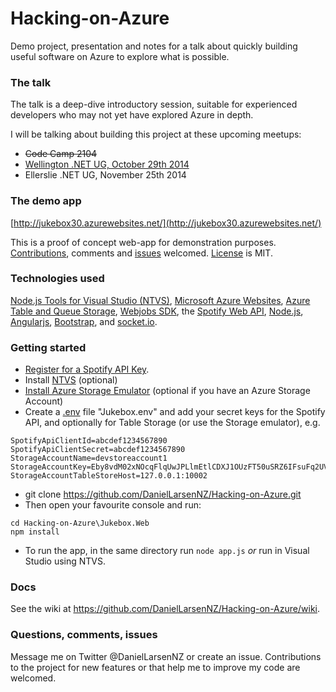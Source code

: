 Hacking-on-Azure
================

Demo project, presentation and notes for a talk about quickly building useful software on Azure to explore what is possible. 

### The talk

The talk is a deep-dive introductory session, suitable for experienced developers who may not yet have explored Azure in depth. 

I will be talking about building this project at these upcoming meetups:

* ~~Code Camp 2104~~
* [Wellington .NET UG, October 29th 2014](http://www.meetup.com/WelliDotNet/events/207322862/)
* Ellerslie .NET UG, November 25th 2014


### The demo app

[http://jukebox30.azurewebsites.net/](http://jukebox30.azurewebsites.net/)

This is a proof of concept web-app for demonstration purposes. <a href="https://github.com/DanielLarsenNZ/Hacking-on-Azure/fork">Contributions</a>,
comments and <a href="https://github.com/DanielLarsenNZ/Hacking-on-Azure/issues">issues</a>
welcomed. <a href="https://github.com/DanielLarsenNZ/Hacking-on-Azure/blob/master/LICENSE">License</a> is MIT.

### Technologies used

[Node.js Tools for Visual Studio (NTVS)](http://nodejstools.codeplex.com/), 
<a href="http://azure.microsoft.com/en-us/services/websites/">Microsoft Azure Websites</a>, 
<a href="http://azure.microsoft.com/en-us/services/storage/">Azure Table and Queue Storage</a>, 
<a href="http://azure.microsoft.com/en-us/documentation/articles/websites-dotnet-webjobs-sdk-get-started/">Webjobs SDK</a>, 
the <a href="https://developer.spotify.com/web-api/">Spotify Web API</a>, <a href="http://nodejs.org/">Node.js</a>,
<a href="https://angularjs.org/">Angularjs</a>, <a href="http://getbootstrap.com/">Bootstrap</a>,
and <a href="http://socket.io/">socket.io</a>.


### Getting started

* [Register for a Spotify API Key](https://developer.spotify.com/my-applications/#!/).
* Install [NTVS](http://nodejstools.codeplex.com/) (optional)
* [Install Azure Storage Emulator](http://www.microsoft.com/en-nz/download/details.aspx?id=42317) (optional if you have an Azure Storage Account)
* Create a [.env](https://github.com/scottmotte/dotenv) file "Jukebox\.env" and add your secret keys for the Spotify API, and
optionally for Table Storage (or use the Storage emulator), e.g.

```
SpotifyApiClientId=abcdef1234567890
SpotifyApiClientSecret=abcdef1234567890
StorageAccountName=devstoreaccount1
StorageAccountKey=Eby8vdM02xNOcqFlqUwJPLlmEtlCDXJ1OUzFT50uSRZ6IFsuFq2UVErCz4I6tq/K1SZFPTOtr/KBHBeksoGMGw==
StorageAccountTableStoreHost=127.0.0.1:10002
```

* git clone https://github.com/DanielLarsenNZ/Hacking-on-Azure.git
* Then open your favourite console and run:

```
cd Hacking-on-Azure\Jukebox.Web
npm install
```

* To run the app, in the same directory run `node app.js` _or_ run in Visual Studio using NTVS.

### Docs

See the wiki at https://github.com/DanielLarsenNZ/Hacking-on-Azure/wiki. 

### Questions, comments, issues

Message me on Twitter @DanielLarsenNZ or create an issue. Contributions to the project for new features or that help me to improve my code are
welcomed.